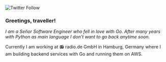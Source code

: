 ![Twitter Follow](https://img.shields.io/twitter/follow/dermorz?label=%40dermorz)

### Greetings, traveller!

*I am a Señor Software Engineer who fell in love with Go. After many years
with Python as main language I don’t want to go back anytime soon.*

Currently I am working at 📻 radio.de GmbH in Hamburg, Germany where I am
building backend services with Go and running them on AWS.
